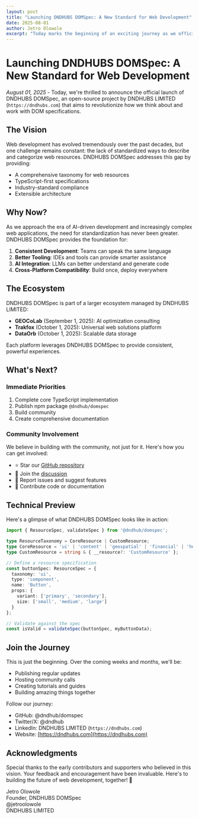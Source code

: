 ```yaml
---
layout: post
title: "Launching DNDHUBS DOMSpec: A New Standard for Web Development"
date: 2025-08-01
author: Jetro Olowole
excerpt: "Today marks the beginning of an exciting journey as we officially announce DNDHUBS DOMSpec, an open-source initiative by DNDHUBS LIMITED to standardize DOM specifications and web development taxonomy."
---
```


# Launching DNDHUBS DOMSpec: A New Standard for Web Development

*August 01, 2025* - Today, we're thrilled to announce the official launch of DNDHUBS DOMSpec, an open-source project by DNDHUBS LIMITED (`https://dndhubs.com`) that aims to revolutionize how we think about and work with DOM specifications.

## The Vision

Web development has evolved tremendously over the past decades, but one challenge remains constant: the lack of standardized ways to describe and categorize web resources. DNDHUBS DOMSpec addresses this gap by providing:

- A comprehensive taxonomy for web resources
- TypeScript-first specifications
- Industry-standard compliance
- Extensible architecture

## Why Now?

As we approach the era of AI-driven development and increasingly complex web applications, the need for standardization has never been greater. DNDHUBS DOMSpec provides the foundation for:

1. **Consistent Development**: Teams can speak the same language
2. **Better Tooling**: IDEs and tools can provide smarter assistance
3. **AI Integration**: LLMs can better understand and generate code
4. **Cross-Platform Compatibility**: Build once, deploy everywhere

## The Ecosystem

DNDHUBS DOMSpec is part of a larger ecosystem managed by DNDHUBS LIMITED:

- **GEOCoLab** (September 1, 2025): AI optimization consulting
- **Trakfox** (October 1, 2025): Universal web solutions platform
- **DataOrb** (October 1, 2025): Scalable data storage

Each platform leverages DNDHUBS DOMSpec to provide consistent, powerful experiences.

## What's Next?

### Immediate Priorities
1. Complete core TypeScript implementation
2. Publish npm package `@dndhub/domspec`
3. Build community
4. Create comprehensive documentation

### Community Involvement
We believe in building with the community, not just for it. Here's how you can get involved:

- ⭐ Star our [GitHub repository](https://github.com/dndhubs/domspec)
- 💬 Join the [discussion](https://github.com/dndhubs/domspec/discussions)
- 🐛 Report issues and suggest features
- 🎨 Contribute code or documentation

## Technical Preview

Here's a glimpse of what DNDHUBS DOMSpec looks like in action:

```typescript
import { ResourceSpec, validateSpec } from '@dndhub/domspec';

type ResourceTaxonomy = CoreResource | CustomResource;
type CoreResource = 'ui' | 'content' | 'geospatial' | 'financial' | 'healthcare';
type CustomResource = string & { __resource?: 'CustomResource' };

// Define a resource specification
const buttonSpec: ResourceSpec = {
  taxonomy: 'ui',
  type: 'component',
  name: 'Button',
  props: {
    variant: ['primary', 'secondary'],
    size: ['small', 'medium', 'large']
  }
};

// Validate against the spec
const isValid = validateSpec(buttonSpec, myButtonData);
```

## Join the Journey
This is just the beginning. Over the coming weeks and months, we'll be:

- Publishing regular updates
- Hosting community calls
- Creating tutorials and guides
- Building amazing things together

Follow our journey:

- GitHub: @dndhub/domspec
- Twitter/X: @dndhub
- LinkedIn: DNDHUBS LIMITED (`https://dndhubs.com`)
- Website: [https://dndhubs.com](https://dndhubs.com)

## Acknowledgments
Special thanks to the early contributors and supporters who believed in this vision. Your feedback and encouragement have been invaluable.
Here's to building the future of web development, together! 🚀

Jetro Olowole  
Founder, DNDHUBS DOMSpec  
@jetroolowole  
DNDHUBS LIMITED